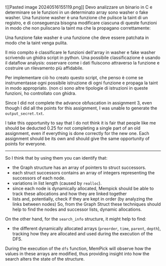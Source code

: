 ![[Pasted image 20240516155119.png]]
Devo analizzare un binario in C e determinare se le funzioni in un determinato array sono washer o fake washer.
Una funzione washer è una funzione che pulisce la taint di un registro, e di conseguenza bisogna modificare ciascuna di queste funzioni in modo che non puliscano la taint ma che la propagano correttamente:

Una funzione fake washer è una funzione che deve essere patchata in modo che la taint venga pulita. 

Il mio compito è classificare le funzioni dell'array in washer e fake washer scrivendo un ghidra script in python. 
Una possibile classificazione è usando il dataflow analysis: osservare come i dati fluiscono attraverso la funzione e costruire un rilevamento più affidabile.

Per implementare ciò ho creato questo script, che penso è come se instrumentasse ogni possibile istruzione di ogni funzione e propaga la taint in modo appropriato. (non ci sono altre tipologie di istruzioni in queste funzioni, ho controllato con ghidra.


Since I did not complete the advance obfuscation in assignment 3, even though I did all the points for this assignment, I was unable to generate the `output_secret.txt`.

I take this opportunity to say that I do not think it is fair that people like me should be deducted 0.25 for not completing a single part of an old assignment, even if everything is done correctly for the new one. Each assignment should be its own and should give the same opportunity of points for everyone.



----
So I think that by using them you can identify that:
- the Graph structure has an array of pointers to struct successors.
- each struct successors contains an array of integers representing the successors of each node.
- variations in list length (caused by `realloc`).
- since each node is dynamically allocated, Mempick should be able to track these allocations and how they are linked together
- lists and, potentially, check if they are kept in order (by analyzing the links between nodes)
So, from the Graph Struct these techniques should help to find the nodes and successor lists, dynamic allocations.

On the other hand, for the `search_info` structure, it might help to find:
- the different dynamically allocated arrays (`preorder`, `time`, `parent`, `depth`), tracking how they are allocated and used during the execution of the DFS.

 During the execution of the `dfs` function, MemPick will observe how the values in these arrays are modified, thus providing insight into how the search alters the state of the structure.


